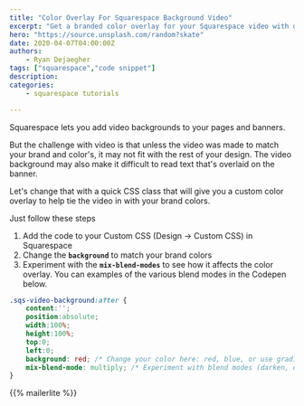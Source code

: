 ```yaml
---
title: "Color Overlay For Squarespace Background Video"
excerpt: "Get a branded color overlay for your Squarespace video with one CSS class"
hero: "https://source.unsplash.com/random?skate"
date: 2020-04-07T04:00:00Z
authors: 
    - Ryan Dejaegher
tags: ["squarespace","code snippet"]
description: 
categories: 
    - squarespace tutorials

---
```

Squarespace lets you add video backgrounds to your pages and banners.

But the challenge with video is that unless the video was made to match your brand and color's, it may not fit with the rest of your design. The video background may also make it difficult to read text that's overlaid on the banner.

Let's change that with a quick CSS class that will give you a custom color overlay to help tie the video in with your brand colors.

Just follow these steps

1. Add the code to your Custom CSS (Design -> Custom CSS) in Squarespace
2. Change the **`background`** to match your brand colors
3. Experiment with the **`mix-blend-modes`** to see how it affects the color overlay. You can examples of the various blend modes in the Codepen below.

```css
.sqs-video-background:after {
    content:'';
    position:absolute;
    width:100%;
    height:100%;
    top:0;
    left:0;
    background: red; /* Change your color here: red, blue, or use gradients! */
    mix-blend-mode: multiply; /* Experiment with blend modes (darken, overlay, screen, lighten) */
}
```

<div class="mx-auto max-w-lg h-auto">
{{% mailerlite %}}
</div>